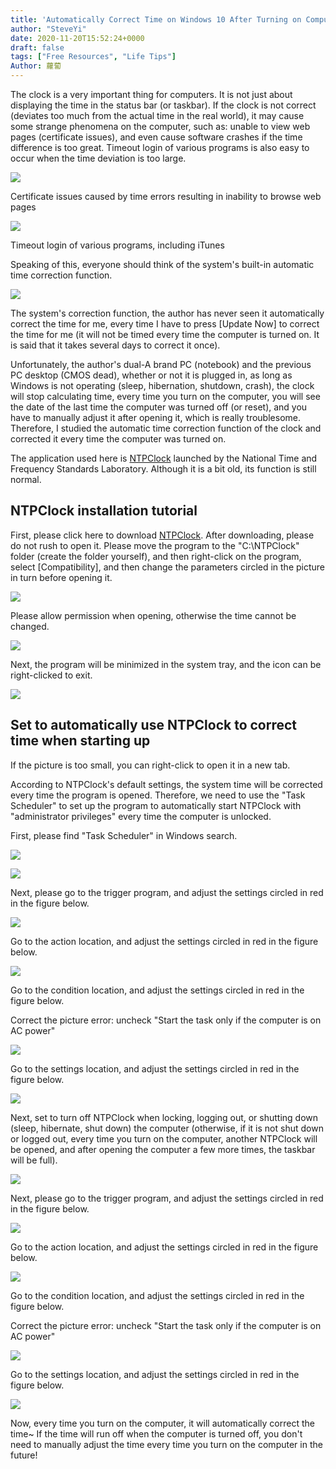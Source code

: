 ```yaml
---
title: 'Automatically Correct Time on Windows 10 After Turning on Computer (Wake Up)'
author: "SteveYi"
date: 2020-11-20T15:52:24+0000
draft: false
tags: ["Free Resources", "Life Tips"]
Author: 蘿蔔
---
```


The clock is a very important thing for computers. It is not just about displaying the time in the status bar (or taskbar). If the clock is not correct (deviates too much from the actual time in the real world), it may cause some strange phenomena on the computer, such as: unable to view web pages (certificate issues), and even cause software crashes if the time difference is too great. Timeout login of various programs is also easy to occur when the time deviation is too large.

![](https://static-a1.steveyi.net/media/blog/2020112014495468.png)

Certificate issues caused by time errors resulting in inability to browse web pages

![](https://static-a1.steveyi.net/media/blog/2020112015550593.png)

Timeout login of various programs, including iTunes

Speaking of this, everyone should think of the system's built-in automatic time correction function.

![](https://static-a1.steveyi.net/media/blog/2020112014523058.png)

The system's correction function, the author has never seen it automatically correct the time for me, every time I have to press [Update Now] to correct the time for me (it will not be timed every time the computer is turned on. It is said that it takes several days to correct it once).

Unfortunately, the author's dual-A brand PC (notebook) and the previous PC desktop (CMOS dead), whether or not it is plugged in, as long as Windows is not operating (sleep, hibernation, shutdown, crash), the clock will stop calculating time, every time you turn on the computer, you will see the date of the last time the computer was turned off (or reset), and you have to manually adjust it after opening it, which is really troublesome. Therefore, I studied the automatic time correction function of the clock and corrected it every time the computer was turned on.

The application used here is [NTPClock](https://www.stdtime.gov.tw/chinese/exe/NTPClock.exe "https://www.stdtime.gov.tw/chinese/exe/NTPClock.exe") launched by the National Time and Frequency Standards Laboratory.
Although it is a bit old, its function is still normal.

NTPClock installation tutorial
---------------

First, please click here to download [NTPClock](https://www.stdtime.gov.tw/chinese/exe/NTPClock.exe "https://www.stdtime.gov.tw/chinese/exe/NTPClock.exe"). After downloading, please do not rush to open it.
Please move the program to the "C:\NTPClock" folder (create the folder yourself), and then right-click on the program, select [Compatibility], and then change the parameters circled in the picture in turn before opening it.

![](https://static-a1.steveyi.net/media/blog/2020112015050958.png)

Please allow permission when opening, otherwise the time cannot be changed.

![](https://static-a1.steveyi.net/media/blog/2020112015075546.png)

Next, the program will be minimized in the system tray, and the icon can be right-clicked to exit.

![](https://static-a1.steveyi.net/media/blog/2020112015113959.png)

Set to automatically use NTPClock to correct time when starting up
--------------------

If the picture is too small, you can right-click to open it in a new tab.

According to NTPClock's default settings, the system time will be corrected every time the program is opened.
Therefore, we need to use the "Task Scheduler" to set up the program to automatically start NTPClock with "administrator privileges" every time the computer is unlocked.

First, please find "Task Scheduler" in Windows search.

![](https://static-a1.steveyi.net/media/blog/2020112015162761.png)

![](https://static-a1.steveyi.net/media/blog/2020112015362266.png)

Next, please go to the trigger program, and adjust the settings circled in red in the figure below.

![](https://static-a1.steveyi.net/media/blog/2020112015253737.png)

Go to the action location, and adjust the settings circled in red in the figure below.

![](https://static-a1.steveyi.net/media/blog/2020112015265857.png)

Go to the condition location, and adjust the settings circled in red in the figure below.

Correct the picture error: uncheck "Start the task only if the computer is on AC power"

![](https://static-a1.steveyi.net/media/blog/2020112015284487.png)

Go to the settings location, and adjust the settings circled in red in the figure below.

![](https://static-a1.steveyi.net/media/blog/2020112015293652.png)

Next, set to turn off NTPClock when locking, logging out, or shutting down (sleep, hibernate, shut down) the computer
(otherwise, if it is not shut down or logged out, every time you turn on the computer, another NTPClock will be opened, and after opening the computer a few more times, the taskbar will be full).

![](https://static-a1.steveyi.net/media/blog/2020112015394495.png)

Next, please go to the trigger program, and adjust the settings circled in red in the figure below.

![](https://static-a1.steveyi.net/media/blog/2020112015422241.png)

Go to the action location, and adjust the settings circled in red in the figure below.

![](https://static-a1.steveyi.net/media/blog/2020112015435684.png)

Go to the condition location, and adjust the settings circled in red in the figure below.

Correct the picture error: uncheck "Start the task only if the computer is on AC power"

![](https://static-a1.steveyi.net/media/blog/2020112015284487.png)

Go to the settings location, and adjust the settings circled in red in the figure below.

![](https://static-a1.steveyi.net/media/blog/2020112015293652.png)

Now, every time you turn on the computer, it will automatically correct the time~ If the time will run off when the computer is turned off, you don't need to manually adjust the time every time you turn on the computer in the future!
